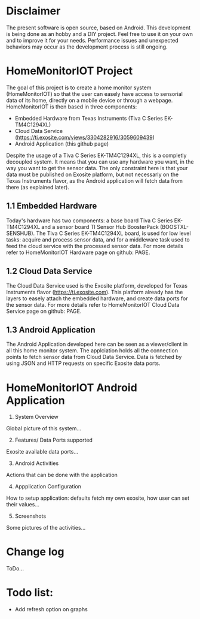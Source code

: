 # Disclaimer
The present software is open source, based on Android. This development is being done as an hobby and a DIY project. Feel free to use it on your own and to improve it for your needs. Performance issues and unexpected behaviors may occur as the development process is still ongoing.

# HomeMonitorIOT Project
The goal of this project is to create a home monitor system (HomeMonitorIOT) so that the user can easely have access to sensorial data of its home, directly on a mobile device or through a webpage.
HomeMonitorIOT is then based in three components:
- Embedded Hardware from Texas Instruments (Tiva C Series EK-TM4C1294XL)
- Cloud Data Service (https://ti.exosite.com/views/3304282916/3059609439)
- Android Application (this github page)

Despite the usage of a Tiva C Series EK-TM4C1294XL, this is a completly decoupled system. It means that you can use any hardware you want, in the way you want to get the sensor data. The only constraint here is that your data must be published on Exosite platform, but not necessarly on the Texas Instruments flavor, as the Android application will fetch data from there (as explained later).

## 1.1 Embedded Hardware
Today's hardware has two components: a base board Tiva C Series EK-TM4C1294XL and a sensor board TI Sensor Hub BoosterPack (BOOSTXL-SENSHUB). The Tiva C Series EK-TM4C1294XL board, is used for low level tasks: acquire and process sensor data, and for a middleware task used to feed the cloud service with the processed sensor data.
For more details refer to HomeMonitorIOT Hardware page on github: PAGE.

## 1.2 Cloud Data Service
The Cloud Data Service used is the Exosite platform, developed for Texas Instruments flavor (https://ti.exosite.com). This platform already has the layers to easely attach the embedded hardware, and create data ports for the sensor data.
For more details refer to HomeMonitorIOT Cloud Data Service page on github: PAGE.

## 1.3 Android Application
The Android Application developed here can be seen as a viewer/client in all this home monitor system. The applciation holds all the connection points to fetch sensor data from Cloud Data Service. Data is fetched by using JSON and HTTP requests on specific Exosite data ports.

# HomeMonitorIOT Android Application
1. System Overview

Global picture of this system...

2. Features/ Data Ports supported

Exosite available data ports...

3. Android Activities

Actions that can be done with the application

4. Appplication Configuration

How to setup application: defaults fetch my own exosite, how user can set their values...

5. Screenshots

Some pictures of the activities...

# Change log
ToDo...

# Todo list:
- Add refresh option on graphs
